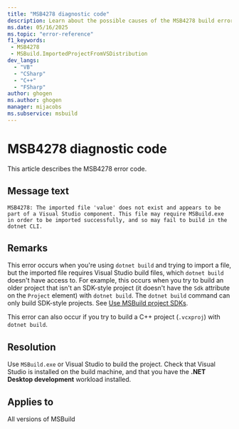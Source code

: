 ```yaml
---
title: "MSB4278 diagnostic code"
description: Learn about the possible causes of the MSB4278 build error, and get troubleshooting tips.
ms.date: 05/16/2025
ms.topic: "error-reference"
f1_keywords:
 - MSB4278
 - MSBuild.ImportedProjectFromVSDistribution
dev_langs:
  - "VB"
  - "CSharp"
  - "C++"
  - "FSharp"
author: ghogen
ms.author: ghogen
manager: mijacobs
ms.subservice: msbuild
---
```


# MSB4278 diagnostic code

<!-- :::ErrorDefinitionDescription::: -->
<!-- :::editable-content name="introDescription"::: -->
This article describes the MSB4278 error code.
<!-- :::editable-content-end::: -->

## Message text

<!-- :::editable-content name="messageText"::: -->
`MSB4278: The imported file 'value' does not exist and appears to be part of a Visual Studio component. This file may require MSBuild.exe in order to be imported successfully, and so may fail to build in the dotnet CLI.`
<!-- :::editable-content-end::: -->
<!-- MSB4278: The imported file "{0}" does not exist and appears to be part of a Visual Studio component. This file may require MSBuild.exe in order to be imported successfully, and so may fail to build in the dotnet CLI. -->

<!-- :::editable-content name="postOutputDescription"::: -->
## Remarks

This error occurs when you're using `dotnet build` and trying to import a file, but the imported file requires Visual Studio build files, which `dotnet build` doesn't have access to. For example, this occurs when you try to build an older project that isn't an SDK-style project (it doesn't have the `Sdk` attribute on the `Project` element) with `dotnet build`. The `dotnet build` command can only build SDK-style projects. See [Use MSBuild project SDKs](../how-to-use-project-sdk.md).

This error can also occur if you try to build a C++ project (`.vcxproj`) with `dotnet build`.

## Resolution

Use `MSBuild.exe` or Visual Studio to build the project. Check that Visual Studio is installed on the build machine, and that you have the **.NET Desktop development** workload installed.
<!-- :::editable-content-end::: -->
<!-- :::ErrorDefinitionDescription-end::: -->

## Applies to

All versions of MSBuild
